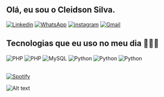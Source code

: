 ## Olá, eu sou o Cleidson Silva.
[![Linkedin](https://img.shields.io/badge/LinkedIn-0077B5?style=for-the-badge&logo=linkedin&logoColor=white
)](https://www.linkedin.com/in/cleidson-silva-a374292a4/)
[![WhatsApp](https://img.shields.io/badge/WhatsApp-25D366?style=for-the-badge&logo=whatsapp&logoColor=white
)](https://contate.me/cleidsondeselvolvedor)
[![instagram](https://img.shields.io/badge/Instagram-E4405F?style=for-the-badge&logo=instagram&logoColor=white
)](https://www.instagram.com/the_clei/)
[![Gmail](https://img.shields.io/badge/Gmail-D14836?style=for-the-badge&logo=gmail&logoColor=white
)](mailto:cleidison85@gmail.com?subject=%F0%9F%97%AF%EF%B8%8F%F0%9F%97%AF%EF%B8%8F%F0%9F%97%AF%EF%B8%8F&body=Ol%C3%A1%2C%20Cleidson%20Silva.%20Tudo%20bem%20%3F)

## Tecnologias que eu uso no meu dia 👨🏽‍💻

<div style="display: inline_block">
  <img align="center"alt="PHP" src="https://img.shields.io/badge/PHP-777BB4?style=for-the-badge&logo=php&logoColor=white" />
  <img align="center"alt="PHP" src="[https://img.shields.io/badge/PHP-777BB4?style=for-the-badge&logo=php&logoColor=white](https://img.shields.io/badge/Microsoft_Excel-217346?style=for-the-badge&logo=microsoft-excel&logoColor=white
)" />
  <img align="center"alt="MySQL" src="https://img.shields.io/badge/MySQL-00000F?style=for-the-badge&logo=mysql&logoColor=white" />
  <img align="center"alt="Python" src="https://img.shields.io/badge/Python-14354C?style=for-the-badge&logo=python&logoColor=white" />
  <img align="center"alt="Python" src="https://img.shields.io/badge/Amazon_AWS-232F3E?style=for-the-badge&logo=amazon-aws&logoColor=white" />
  <img align="center"alt="Python" src="https://img.shields.io/badge/Microsoft_Azure-0089D6?style=for-the-badge&logo=microsoft-azure&logoColor=white" />
  
</div><br/>

[![Spotify](https://img.shields.io/badge/Spotify-1ED760?&style=for-the-badge&logo=spotify&logoColor=white
)](https://open.spotify.com/user/12142142592?si=0c0c3ab85ae74d04)

![Alt text](https://spotify-recently-played-readme.vercel.app/api?user=12142142592&unique={true|1|on|yes})


